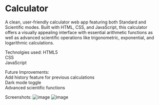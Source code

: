 # Calculator
A clean, user-friendly calculator web app featuring both Standard and Scientific modes. Built with HTML, CSS, and JavaScript, this calculator offers a visually appealing interface with essential arithmetic functions as well as advanced scientific operations like trigonometric, exponential, and logarithmic calculations.

Technolgies used:
HTML5   <br>
CSS     <br>
JavaScript    <br>

Future Improvements:
<br>
Add history feature for previous calculations
<br>
Dark mode toggle
<br>
Advanced scientific functions

Screenshots:
![image](https://github.com/user-attachments/assets/a489d94b-6def-43c0-9c71-c767bba396bc)
![image](https://github.com/user-attachments/assets/1badf9f3-4c23-48e6-9fe8-767a5b5b238b)
